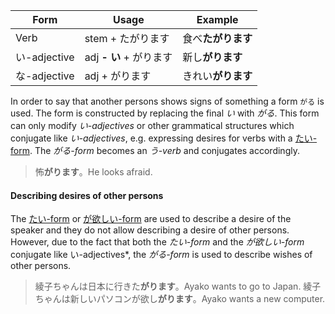 |Form|Usage|Example|
|-|-|-|
|Verb|stem + たがります|食べ**たがります**|
|い-adjective|adj **- い** + がります|新し**がります**|
|な-adjective|adj + がります|きれい**がります**|

In order to say that another persons shows signs of something a form `がる` is used. The form is constructed by replacing the final *い* with *がる*. This form can only modify *い-adjectives* or other grammatical structures which conjugate like *い-adjectives*, e.g. expressing desires for verbs with a [たい-form](41).
The *がる-form* becomes an *う-verb* and conjugates accordingly.
>怖**がります**。He looks afraid.

#### Describing desires of other persons
The [たい-form](41) or [が欲しい-form](11) are used to describe a desire of the speaker and they do not allow describing a desire of other persons. However, due to the fact that both the *たい-form* and the *が欲しい-form* conjugate like い-adjectives*, the *がる-form* is used to describe wishes of other persons.
>綾子ちゃんは日本に行きた**がります**。Ayako wants to go to Japan.
>綾子ちゃんは新しいパソコンが欲し**がります**。Ayako wants a new computer.